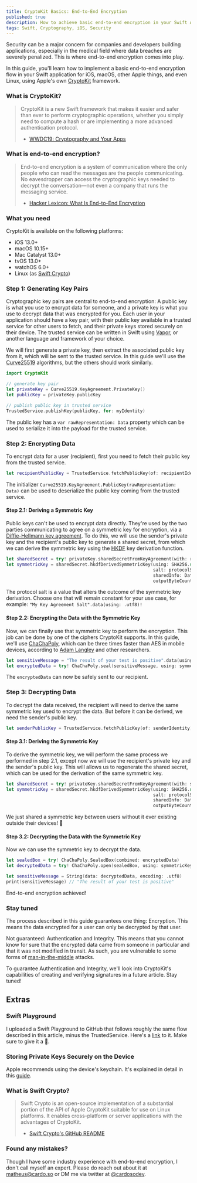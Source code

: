 ```yaml
---
title: CryptoKit Basics: End-to-End Encryption
published: true
description: How to achieve basic end-to-end encryption in your Swift App using Apple's CryptoKit.
tags: Swift, Cryptography, iOS, Security
---
```


Security can be a major concern for companies and developers building applications, especially in the medical field where data breaches are severely penalized. This is where end-to-end encryption comes into play.

In this guide, you'll learn how to implement a basic end-to-end encryption flow in your Swift application for iOS, macOS, other Apple things, and even Linux, using Apple's own [CryptoKit](https://developer.apple.com/documentation/cryptokit) framework.

### What is CryptoKit? 
> CryptoKit is a new Swift framework that makes it easier and safer than ever to perform cryptographic operations, whether you simply need to compute a hash or are implementing a more advanced authentication protocol.
> - [WWDC19: Cryptography and Your Apps](https://developer.apple.com/videos/play/wwdc2019/709/)

### What is end-to-end encryption?
> End-to-end encryption is a system of communication where the only people who can read the messages are the people communicating. No eavesdropper can access the cryptographic keys needed to decrypt the conversation—not even a company that runs the messaging service.
> - [Hacker Lexicon: What Is End-to-End Encryption](https://www.wired.com/2014/11/hacker-lexicon-end-to-end-encryption/)

### What you need
CryptoKit is available on the following platforms:
- iOS 13.0+
- macOS 10.15+
- Mac Catalyst 13.0+
- tvOS 13.0+
- watchOS 6.0+
- Linux (as [Swift Crypto](#what-is-swift-crypto))

### Step 1: Generating Key Pairs
Cryptographic key pairs are central to end-to-end encryption: A public key is what you use to encrypt data for someone, and a private key is what you use to decrypt data that was encrypted for you. Each user in your application should have a key pair, with their public key available 
in a trusted service for other users to fetch, and their private keys stored securely on their device. The trusted service can be written in Swift using [Vapor](https://vapor.codes/), or another language and framework of your choice.

We will first generate a private key, then extract the associated public key from it, which will be sent to the trusted service. In this guide we'll use the [Curve25519](https://en.wikipedia.org/wiki/Curve25519#Popularity) algorithms, but the others should work similarly.

```swift
import CryptoKit

// generate key pair
let privateKey = Curve25519.KeyAgreement.PrivateKey()
let publicKey = privateKey.publicKey

// publish public key in trusted service
TrustedService.publishKey(publicKey, for: myIdentity)
```

The public key has a `var rawRepresentation: Data` property which can be used to serialize it into the payload for the trusted service.

### Step 2: Encrypting Data
To encrypt data for a user (recipient), first you need to fetch their public key from the trusted service.

```swift
let recipientPublicKey = TrustedService.fetchPublicKey(of: recipientIdentity)
```

The initializer `Curve25519.KeyAgreement.PublicKey(rawRepresentation: Data)` can be used to deserialize the public key coming from the trusted service.

#### Step 2.1: Deriving a Symmetric Key
Public keys can't be used to encrypt data directly. They're used by the two parties communicating to agree on a symmetric key for encryption, via a [Diffie-Hellmann key agreement](https://en.wikipedia.org/wiki/Key-agreement_protocol). To do this, we will use the sender's private key and the recipient's public key to generate a shared secret, from which we can derive the symmetric key using the [HKDF](https://en.wikipedia.org/wiki/HKDF) key derivation function.

```swift
let sharedSecret = try! privateKey.sharedSecretFromKeyAgreement(with: recipientPublicKey)
let symmetricKey = sharedSecret.hkdfDerivedSymmetricKey(using: SHA256.self,
                                                        salt: protocolSalt,
                                                        sharedInfo: Data(),
                                                        outputByteCount: 32)
```

The protocol salt is a value that alters the outcome of the symmetric key derivation. Choose one that will remain constant for your use case, for example: `"My Key Agreement Salt".data(using: .utf8)!`

#### Step 2.2: Encrypting the Data with the Symmetric Key
Now, we can finally use that symmetric key to perform the encryption. This job can be done by one of the ciphers CryptoKit supports. In this guide, we'll use [ChaChaPoly](https://developer.apple.com/documentation/cryptokit/chachapoly), which can be three times faster than AES in mobile devices, according to [Adam Langley](https://www.imperialviolet.org/2014/02/27/tlssymmetriccrypto.html) and other researchers.

```swift
let sensitiveMessage = "The result of your test is positive".data(using: .utf8)!
let encryptedData = try! ChaChaPoly.seal(sensitiveMessage, using: symmetricKey).combined
```

The `encryptedData` can now be safely sent to our recipient.

### Step 3: Decrypting Data
To decrypt the data received, the recipient will need to derive the same symmetric key used to encrypt the data. But before it can be derived, we need the sender's public key.

```swift
let senderPublicKey = TrustedService.fetchPublicKey(of: senderIdentity)
``` 

#### Step 3.1: Deriving the Symmetric Key
To derive the symmetric key, we will perform the same process we performed in step 2.1, except now we will use the recipient's private key and the sender's public key. This will allows us to regenerate the shared secret, which can be used for the derivation of the same symmetric key.

```swift
let sharedSecret = try! privateKey.sharedSecretFromKeyAgreement(with: senderPublicKey)
let symmetricKey = sharedSecret.hkdfDerivedSymmetricKey(using: SHA256.self,
                                                        salt: protocolSalt,
                                                        sharedInfo: Data(),
                                                        outputByteCount: 32)
```

We just shared a symmetric key between users without it ever existing outside their devices! 🤯

#### Step 3.2: Decrypting the Data with the Symmetric Key
Now we can use the symmetric key to decrypt the data.

```swift
let sealedBox = try! ChaChaPoly.SealedBox(combined: encryptedData)
let decryptedData = try! ChaChaPoly.open(sealedBox, using: symmetricKey)

let sensitiveMessage = String(data: decryptedData, encoding: .utf8)
print(sensitiveMessage) // "The result of your test is positive"
```

End-to-end encryption achieved!

### Stay tuned
The process described in this guide guarantees one thing: Encryption. This means the data encrypted for a user can only be decrypted by that user.

Not guaranteed: Authentication and Integrity. This means that you cannot know for sure that the encrypted data came from someone in particular and that it was not modified in transit. As such, you are vulnerable to some forms of [man-in-the-middle](https://en.wikipedia.org/wiki/Man-in-the-middle_attack) attacks.

To guarantee Authentication and Integrity, we'll look into CryptoKit's capabilities of creating and verifying signatures in a future article. Stay tuned!

## Extras
### Swift Playground
I uploaded a Swift Playground to GitHub that follows roughly the same flow described in this article, minus the TrustedService. Here's a [link](https://github.com/cardoso/CryptoKitE2EE) to it. Make sure to give it a 🌟.

### Storing Private Keys Securely on the Device
Apple recommends using the device's keychain. It's explained in detail in this [guide](https://developer.apple.com/documentation/cryptokit/storing_cryptokit_keys_in_the_keychain).

### What is Swift Crypto?
> Swift Crypto is an open-source implementation of a substantial portion of the API of Apple CryptoKit suitable for use on Linux platforms. It enables cross-platform or server applications with the advantages of CryptoKit.
> - [Swift Crypto's GitHub README](https://github.com/apple/swift-crypto#swift-crypto)

### Found any mistakes?
Though I have some industry experience with end-to-end encryption, I don't call myself an expert. Please do reach out about it at matheus@cardo.so or DM me via twitter at [@cardosodev](https://twitter.com/cardosodev).
